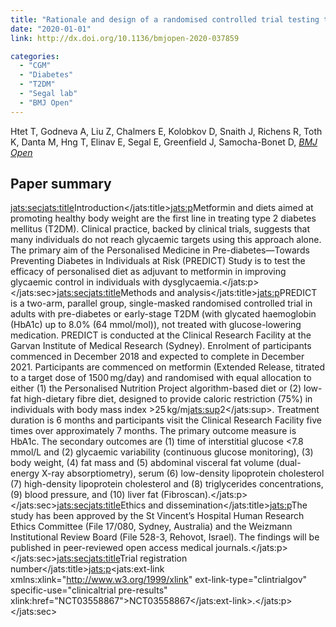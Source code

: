 ```yaml
---
title: "Rationale and design of a randomised controlled trial testing the effect of personalised diet in individuals with pre-diabetes or type 2 diabetes mellitus treated with metformin"
date: "2020-01-01"
link: http://dx.doi.org/10.1136/bmjopen-2020-037859

categories:
  - "CGM"
  - "Diabetes"
  - "T2DM"
  - "Segal lab"
  - "BMJ Open"
---
```


Htet T, Godneva A, Liu Z, Chalmers E, Kolobkov D, Snaith J, Richens R, Toth K, Danta M, Hng T, Elinav E, Segal E, Greenfield J, Samocha-Bonet D, [*BMJ Open*](http://dx.doi.org/10.1136/bmjopen-2020-037859)

## Paper summary

<jats:sec><jats:title>Introduction</jats:title><jats:p>Metformin and diets aimed at promoting healthy body weight are the first line in treating type 2 diabetes mellitus (T2DM). Clinical practice, backed by clinical trials, suggests that many individuals do not reach glycaemic targets using this approach alone. The primary aim of the Personalised Medicine in Pre-diabetes—Towards Preventing Diabetes in Individuals at Risk (PREDICT) Study is to test the efficacy of personalised diet as adjuvant to metformin in improving glycaemic control in individuals with dysglycaemia.</jats:p></jats:sec><jats:sec><jats:title>Methods and analysis</jats:title><jats:p>PREDICT is a two-arm, parallel group, single-masked randomised controlled trial in adults with pre-diabetes or early-stage T2DM (with glycated haemoglobin (HbA1c) up to 8.0% (64 mmol/mol)), not treated with glucose-lowering medication. PREDICT is conducted at the Clinical Research Facility at the Garvan Institute of Medical Research (Sydney). Enrolment of participants commenced in December 2018 and expected to complete in December 2021. Participants are commenced on metformin (Extended Release, titrated to a target dose of 1500 mg/day) and randomised with equal allocation to either (1) the Personalised Nutrition Project algorithm-based diet or (2) low-fat high-dietary fibre diet, designed to provide caloric restriction (75%) in individuals with body mass index &gt;25 kg/m<jats:sup>2</jats:sup>. Treatment duration is 6 months and participants visit the Clinical Research Facility five times over approximately 7 months. The primary outcome measure is HbA1c. The secondary outcomes are (1) time of interstitial glucose &lt;7.8 mmol/L and (2) glycaemic variability (continuous glucose monitoring), (3) body weight, (4) fat mass and (5) abdominal visceral fat volume (dual-energy X-ray absorptiometry), serum (6) low-density lipoprotein cholesterol (7) high-density lipoprotein cholesterol and (8) triglycerides concentrations, (9) blood pressure, and (10) liver fat (Fibroscan).</jats:p></jats:sec><jats:sec><jats:title>Ethics and dissemination</jats:title><jats:p>The study has been approved by the St Vincent’s Hospital Human Research Ethics Committee (File 17/080, Sydney, Australia) and the Weizmann Institutional Review Board (File 528-3, Rehovot, Israel). The findings will be published in peer-reviewed open access medical journals.</jats:p></jats:sec><jats:sec><jats:title>Trial registration number</jats:title><jats:p><jats:ext-link xmlns:xlink="http://www.w3.org/1999/xlink" ext-link-type="clintrialgov" specific-use="clinicaltrial pre-results" xlink:href="NCT03558867">NCT03558867</jats:ext-link>.</jats:p></jats:sec>

